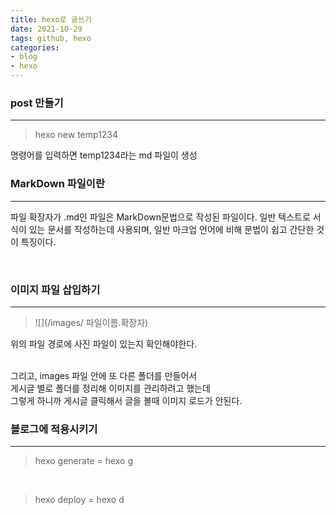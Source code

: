 ```yaml
---
title: hexo로 글쓰기
date: 2021-10-29
tags: github, hexo
categories: 
- blog
- hexo
---
```

### **post 만들기**
---
>hexo new temp1234

명령어를 입력하면 temp1234라는 md 파일이 생성
<br>

### **MarkDown 파일이란**
---
파일 확장자가 .md인 파일은 MarkDown문법으로 작성된 파일이다.
일반 텍스트로 서식이 있는 문서를 작성하는데 사용되며,
일반 마크업 언어에 비해 문법이 쉽고 간단한 것이 특징이다.

<br>

### **이미지 파일 삽입하기**
---
> ![](/images/ 파일이름.확장자) 

위의 파일 경로에 사진 파일이 있는지 확인해야한다.

<br>
그리고, images 파일 안에 또 다른 폴더를 만들어서<br>
게시글 별로 폴더를 정리해 이미지를 관리하려고 했는데<br>
그렇게 하니까 게시글 클릭해서 글을 볼때 이미지 로드가 안된다.
<br>

### **블로그에 적용시키기**
---

> hexo generate
> = hexo g
 
<br>

> hexo deploy 
> = hexo d